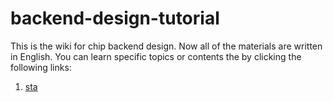 # backend-design-tutorial
This is the wiki for chip backend design. Now all of the materials are written in English. You can learn specific topics or contents the by clicking the following links:

1. [sta](sta.md)
